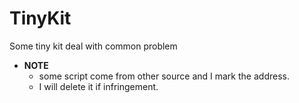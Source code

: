 # TinyKit
Some tiny kit deal with common problem

+ **NOTE**
   + some script come from other source and I mark the address.
   + I will delete it if infringement.
